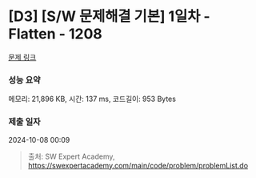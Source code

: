 # [D3] [S/W 문제해결 기본] 1일차 - Flatten - 1208 

[문제 링크](https://swexpertacademy.com/main/code/problem/problemDetail.do?contestProbId=AV139KOaABgCFAYh) 

### 성능 요약

메모리: 21,896 KB, 시간: 137 ms, 코드길이: 953 Bytes

### 제출 일자

2024-10-08 00:09



> 출처: SW Expert Academy, https://swexpertacademy.com/main/code/problem/problemList.do